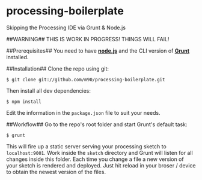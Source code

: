 processing-boilerplate
======================

Skipping the Processing IDE via Grunt &amp; Node.js

##WARNING##
THIS IS WORK IN PROGRESS! THINGS WILL FAIL!

##Prerequisites##
You need to have **[node.js](http://nodejs.org)** and the CLI version of **[Grunt](http://gruntjs.com)** installed.

##Installation##
Clone the repo using git:
```
$ git clone git://github.com/m90/processing-boilerplate.git
```
Then install all dev dependencies:
```
$ npm install
```
Edit the information in the `package.json` file to suit your needs.

##Workflow##
Go to the repo's root folder and start Grunt's default task:
```
$ grunt
```
This will fire up a static server serving your processing sketch to `localhost:9001`. Work inside the `sketch` directory and Grunt will listen for all changes inside this folder. Each time you change a file a new version of your sketch is rendered and deployed. Just hit reload in your broser / device to obtain the newest version of the files.
